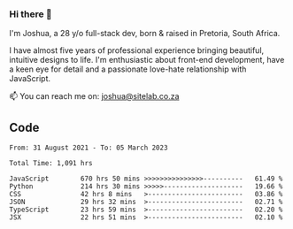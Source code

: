 ### Hi there 👋

I'm Joshua, a 28 y/o full-stack dev, born & raised in Pretoria, South Africa. 

I have almost five years of professional experience bringing beautiful, intuitive designs to life. I'm enthusiastic about front-end development, have a keen eye for detail and a passionate love-hate relationship with JavaScript.

📫 You can reach me on: joshua@sitelab.co.za

## **Code**

<!--START_SECTION:waka-->

```text
From: 31 August 2021 - To: 05 March 2023

Total Time: 1,091 hrs

JavaScript        670 hrs 50 mins >>>>>>>>>>>>>>>----------   61.49 %
Python            214 hrs 30 mins >>>>>--------------------   19.66 %
CSS               42 hrs 8 mins   >------------------------   03.86 %
JSON              29 hrs 32 mins  >------------------------   02.71 %
TypeScript        23 hrs 59 mins  >------------------------   02.20 %
JSX               22 hrs 51 mins  >------------------------   02.10 %
```

<!--END_SECTION:waka-->
